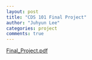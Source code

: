 ```yaml
---
layout: post
title: "CDS 101 Final Project"
author: "Juhyun Lee"
categories: project
comments: true
---
```

[Final_Project.pdf](https://github.com/user-attachments/files/19144287/Final_Project.pdf)
